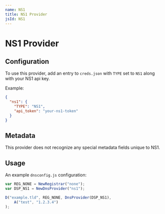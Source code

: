 ```yaml
---
name: NS1
title: NS1 Provider
jsId: NS1
---
```

# NS1 Provider

## Configuration

To use this provider, add an entry to `creds.json` with `TYPE` set to `NS1`
along with your NS1 api key.

Example:

```json
{
  "ns1": {
    "TYPE": "NS1",
    "api_token": "your-ns1-token"
  }
}
```

## Metadata
This provider does not recognize any special metadata fields unique to NS1.

## Usage
An example `dnsconfig.js` configuration:

```js
var REG_NONE = NewRegistrar("none");
var DSP_NS1 = NewDnsProvider("ns1");

D("example.tld", REG_NONE, DnsProvider(DSP_NS1),
    A("test", "1.2.3.4")
);
```

